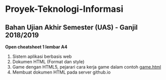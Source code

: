 # Proyek-Teknologi-Informasi

## Bahan Ujian Akhir Semester (UAS) - Ganjil 2018/2019 

**Open cheatsheet 1 lembar A4**

1. Sistem aplikasi berbasis web
2. Dokumen HTML (Format dan style)
3. Game dengan HTML5, pejarari cara kerja game dalam contoh [game.html](https://github.com/bana-handaga/Proyek-Teknologi-Informasi/blob/master/game.html)
4. Membuat dokumen HTML pada server github.io




